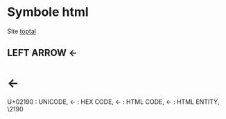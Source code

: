 # Symbole html

Site [toptal](https://www.toptal.com/designers/htmlarrows/)

## LEFT ARROW ←

# ←


U+02190 : UNICODE, &#x2190; : HEX CODE, &#8592; : HTML CODE, &larr; : HTML ENTITY, \2190